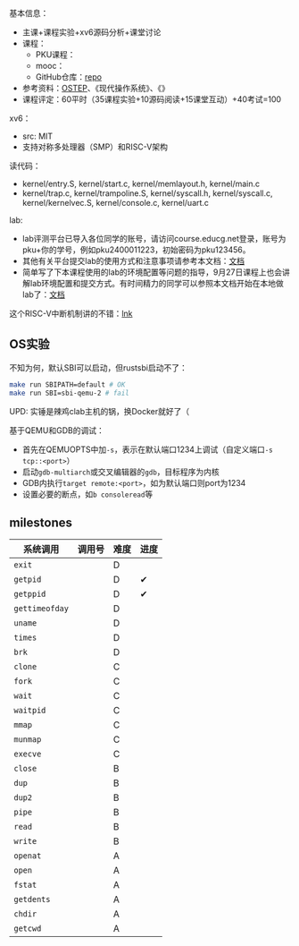 
基本信息：
- 主课+课程实验+xv6源码分析+课堂讨论
- 课程：
	- PKU课程：
	- mooc：
	- GitHub仓库：[repo](https://github.com/wuhao9714/myNachos3.4)
- 参考资料：[OSTEP](https://pages.cs.wisc.edu/~remzi/OSTEP/)、《现代操作系统》、《》
- 课程评定：60平时（35课程实验+10源码阅读+15课堂互动）+40考试=100

xv6：
- src: MIT
- 支持对称多处理器（SMP）和RISC-V架构

读代码：
- kernel/entry.S, kernel/start.c, kernel/memlayout.h, kernel/main.c
- kernel/trap.c, kernel/trampoline.S, kernel/syscall.h, kernel/syscall.c, kernel/kernelvec.S, kernel/console.c, kernel/uart.c

lab:
- lab评测平台已导入各位同学的账号，请访问course.educg.net登录，账号为pku+你的学号，例如pku2400011223，初始密码为pku123456。
- 其他有关平台提交lab的使用方式和注意事项请参考本文档：[文档](https://oyer359xyx.feishu.cn/docx/HUOldvsKvojKq4xFGGPc8n42nPc)
- 简单写了下本课程使用的lab的环境配置等问题的指导，9月27日课程上也会讲解lab环境配置和提交方式。有时间精力的同学可以参照本文档开始在本地做lab了：[文档](https://oyer359xyx.feishu.cn/docx/SGDNdxCkuoMSV6xUgX5cPJCTnMe)

这个RISC-V中断机制讲的不错：[lnk](https://gitee.com/hustos/pke-doc/blob/master/chapter1_riscv.md#14-%E4%B8%AD%E6%96%AD%E5%92%8C%E4%B8%AD%E6%96%AD%E5%A4%84%E7%90%86)

## OS实验

不知为何，默认SBI可以启动，但rustsbi启动不了：

```sh
make run SBIPATH=default # OK
make run SBI=sbi-qemu-2 # fail
```

UPD: 实锤是辣鸡clab主机的锅，换Docker就好了（

基于QEMU和GDB的调试：
- 首先在QEMUOPTS中加`-s`，表示在默认端口1234上调试（自定义端口`-s tcp::<port>`）
- 启动`gdb-multiarch`或交叉编辑器的`gdb`，目标程序为内核
- GDB内执行`target remote:<port>`，如为默认端口则port为1234
- 设置必要的断点，如`b consoleread`等

## milestones

| 系统调用           | 调用号 | 难度  | 进度  |
| -------------- | --- | --- | --- |
| `exit`         |     | D   |     |
| `getpid`       |     | D   | ✔   |
| `getppid`      |     | D   | ✔   |
| `gettimeofday` |     | D   |     |
| `uname`        |     | D   |     |
| `times`        |     | D   |     |
| `brk`          |     | D   |     |
| `clone`        |     | C   |     |
| `fork`         |     | C   |     |
| `wait`         |     | C   |     |
| `waitpid`      |     | C   |     |
| `mmap`         |     | C   |     |
| `munmap`       |     | C   |     |
| `execve`       |     | C   |     |
| `close`        |     | B   |     |
| `dup`          |     | B   |     |
| `dup2`         |     | B   |     |
| `pipe`         |     | B   |     |
| `read`         |     | B   |     |
| `write`        |     | B   |     |
| `openat`       |     | A   |     |
| `open`         |     | A   |     |
| `fstat`        |     | A   |     |
| `getdents`     |     | A   |     |
| `chdir`        |     | A   |     |
| `getcwd`       |     | A   |     |
